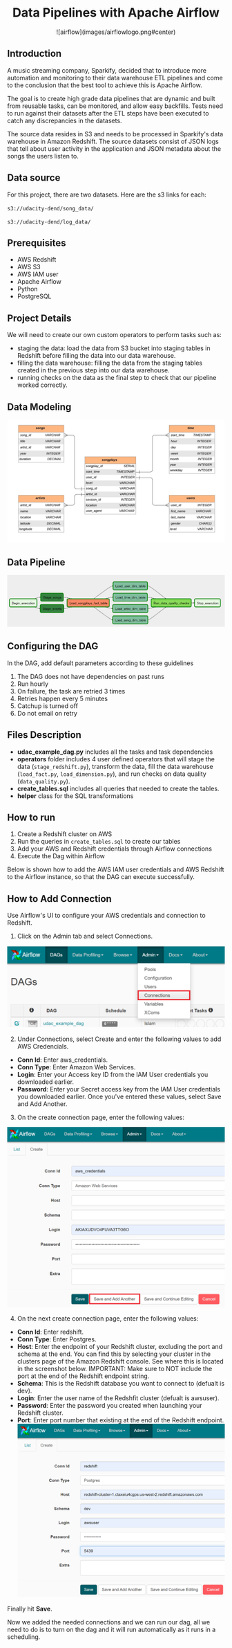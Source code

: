 <p align="center">
 <h1 align="center">Data Pipelines with Apache Airflow</h1>
</p>
<div align="center" >
![airflow](images/airflowlogo.png#center)
</div>

## Introduction

<p>A music streaming company, Sparkify, decided that to introduce more automation and monitoring to their data warehouse ETL pipelines and come to the conclusion that the best tool to achieve this is Apache Airflow.</p>

<p>The goal is to create high grade data pipelines that are dynamic and built from reusable tasks, can be monitored, and allow easy backfills. Tests need to run against their datasets after the ETL steps have been executed to catch any discrepancies in the datasets.</p>

<p>The source data resides in S3 and needs to be processed in Sparkify's data warehouse in Amazon Redshift. The source datasets consist of JSON logs that tell about user activity in the application and JSON metadata about the songs the users listen to.</p>

## Data source

For this project, there are two datasets. Here are the s3 links for each:


`s3://udacity-dend/song_data/`

`s3://udacity-dend/log_data/`

## Prerequisites

- AWS Redshift
- AWS S3
- AWS IAM user
- Apache Airflow
- Python
- PostgreSQL

## Project Details

We will need to create our own custom operators to perform tasks such as:
- staging the data: load the data from S3 bucket into staging tables in Redshift before filling the data into our data warehouse.
- filling the data warehouse: filling the data from the staging tables created in the previous step into our data warehouse.
- running checks on the data as the final step to check that our pipeline worked correctly.

## Data Modeling

![song_play_analysis_with_star_schema!](./images/database.png "star_schema")

## Data Pipeline
![dag!](./images/dag.png)

## Configuring the DAG

In the DAG, add default parameters according to these guidelines

1. The DAG does not have dependencies on past runs
2. Run hourly
3. On failure, the task are retried 3 times
4. Retries happen every 5 minutes
5. Catchup is turned off
6. Do not email on retry

## Files Description

- **udac_example_dag.py** includes all the tasks and task dependencies
- **operators** folder includes 4 user defined operators that will stage the data (`stage_redshift.py`), transform the data, fill the data warehouse (`load_fact.py`, `load_dimension.py`), and run checks on data quality (`data_quality.py`).
- **create_tables.sql** includes all queries that needed to create the tables.
- **helper** class for the SQL transformations


## How to run

1. Create a Redshift cluster on AWS
2. Run the queries in `create_tables.sql` to create our tables
3. Add your AWS and Redshift credentials through Airflow connections
4. Execute the Dag within Airflow

Below is shown how to add the AWS IAM user credentials and AWS Redshift to the Airflow instance, so that the DAG can execute successfully. 

## How to Add Connection

Use Airflow's UI to configure your AWS credentials and connection to Redshift.

1. Click on the Admin tab and select Connections.

![connection!](./images/connection.png)

2. Under Connections, select Create and enter the following values to add AWS Credencials.
- **Conn Id**: Enter aws_credentials.
- **Conn Type**: Enter Amazon Web Services.
- **Login**: Enter your Access key ID from the IAM User credentials you downloaded earlier.
- **Password**: Enter your Secret access key from the IAM User credentials you downloaded earlier.
Once you've entered these values, select Save and Add Another.

3. On the create connection page, enter the following values:

![aws_credentails!](./images/aws_credentails.png)

4. On the next create connection page, enter the following values:

- **Conn Id**: Enter redshift.
- **Conn Type**: Enter Postgres.
- **Host**: Enter the endpoint of your Redshift cluster, excluding the port and schema at the end. You can find this by selecting your cluster in the clusters page of the Amazon Redshift console. See where this is located in the screenshot below. IMPORTANT: Make sure to NOT include the port at the end of the Redshift endpoint string.
- **Schema**: This is the Redshift database you want to connect to (defualt is dev).
- **Login**: Enter the user name of the Redshfit cluster (defualt is awsuser).
- **Password**: Enter the password you created when launching your Redshift cluster.
- **Port**: Enter port number that existing at the end of the Redshift endpoint. <br>
![redshift_credentails!](./images/redshift_credentails.png)

Finally hit **Save**. 

Now we added the needed connections and we can run our dag, all we need to do is to turn on the dag and it will run automatically as it runs in a scheduling.
